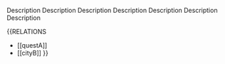 
Description
Description
Description
Description
Description
Description
Description

{{RELATIONS
- [[questA]]
- [[cityB]]
}}